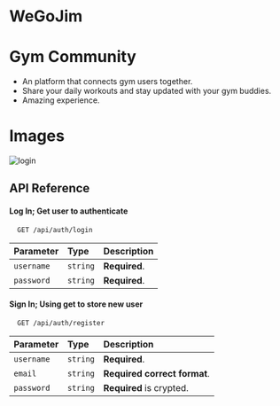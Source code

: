 # WeGoJim
 
# Gym Community  
- An platform that connects gym users together.  
- Share your daily workouts and stay updated with your gym buddies.  
- Amazing experience.  
# Images  
![login](https://user-images.githubusercontent.com/73129625/208196353-c827f4f6-9d4b-4cd5-9436-351ea5eab822.PNG)
## API Reference

#### Log In; Get user to authenticate

```http
  GET /api/auth/login
```

| Parameter | Type     | Description                |
| :-------- | :------- | :------------------------- |
| `username`     | `string` | **Required**. |
| `password`     | `string` | **Required**. |


#### Sign In; Using get to store new user

```http
  GET /api/auth/register
```

| Parameter | Type     | Description                       |
| :-------- | :------- | :-------------------------------- |
| `username`   | `string` | **Required**.  |
| `email`      | `string` | **Required correct format**.
| `password`      | `string` | **Required** is crypted.
